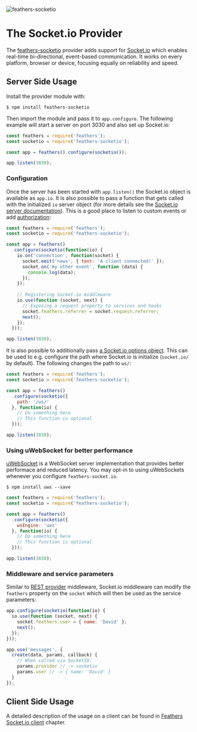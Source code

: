 ![feathers-socketio](/img/header-provider-socketio.jpg)

# The Socket.io Provider

The [feathers-socketio](https://github.com/feathersjs/feathers-socketio) provider adds support for [Socket.io](http://socket.io/) which enables real-time bi-directional, event-based communication. It works on every platform, browser or device, focusing equally on reliability and speed.

## Server Side Usage

Install the provider module with:

```
$ npm install feathers-socketio
```

Then import the module and pass it to `app.configure`. The following example will start a server on port 3030 and also set up Socket.io:

```js
const feathers = require('feathers');
const socketio = require('feathers-socketio');

const app = feathers().configure(socketio());

app.listen(3030);
```

### Configuration

Once the server has been started with `app.listen()` the Socket.io object is available as `app.io`. It is also possible to pass a function that gets called with the initialized `io` server object (for more details see the [Socket.io server documentation](http://socket.io/docs/server-api/)). This is a good place to listen to custom events or add [authorization](https://github.com/LearnBoost/socket.io/wiki/Authorizing):

```js
const feathers = require('feathers');
const socketio = require('feathers-socketio');

const app = feathers()
  .configure(socketio(function(io) {
    io.on('connection', function(socket) {
      socket.emit('news', { text: 'A client connected!' });
      socket.on('my other event', function (data) {
        console.log(data);
      });
    });
    
    // Registering Socket.io middleware
    io.use(function (socket, next) {
      // Exposing a request property to services and hooks
      socket.feathers.referrer = socket.request.referrer;
      next();
    });
  }));

app.listen(3030);
```

It is also possible to additionally pass [a Socket.io options object](https://github.com/socketio/engine.io#methods-1). This can be used to e.g. configure the path where Socket.io is initialize (`socket.io/` by default). The following changes the path to `ws/`:


```js
const feathers = require('feathers');
const socketio = require('feathers-socketio');

const app = feathers()
  .configure(socketio({
    path: '/ws/'
  }, function(io) {
    // Do something here
    // This function is optional
  }));

app.listen(3030);
```

### Using uWebSocket for better performance

[uWebSocket](https://github.com/uwebsocket/uwebsocket) is a WebSocket server implementation that provides better performace and reduced latency. You may opt-in to using uWebSockets whenever you configure `feathers-socket.io`.

```
$ npm install uws --save
```

```js
const feathers = require('feathers');
const socketio = require('feathers-socketio');

const app = feathers()
  .configure(socketio({
    wsEngine: 'uws'
  }, function(io) {
    // Do something here
    // This function is optional
  }));

app.listen(3030);
```

### Middleware and service parameters

Similar to [REST provider](../rest/readme.md) middleware, Socket.io middleware can modify the `feathers` property on the `socket` which will then be used as the service parameters:

```js
app.configure(socketio(function(io) {
  io.use(function (socket, next) {
    socket.feathers.user = { name: 'David' };
    next();
  });
}));

app.use('messages', {
  create(data, params, callback) {
    // When called via SocketIO:
    params.provider // -> socketio
    params.user // -> { name: 'David' }
  }
});
```

## Client Side Usage

A detailed description of the usage on a client can be found in [Feathers Socket.io client](../clients/socket-io.md) chapter.
